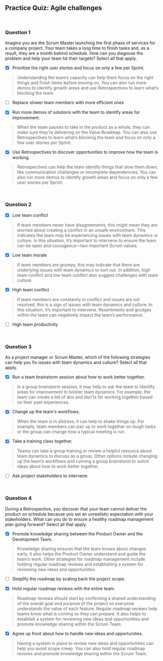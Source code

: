 ## Practice Quiz: Agile challenges

<br>

### Question 1

Imagine you are the Scrum Master launching the first phase of services for a company project. Your team takes a long time to finish tasks and, as a result, they are a month behind schedule. How can you diagnose the problem and help your team hit their targets? Select all that apply.

+ [x] Prioritize the right user stories and focus on only a few per Sprint.

> Understanding the team’s capacity can help them focus on the right things and finish items before moving on. You can also run more demos to identify growth areas and use Retrospectives to learn what’s blocking the team.

+ [ ] Replace slower team members with more efficient ones

+ [x] Run more demos of solutions with the team to identify areas for improvement.

> When the team pauses to take in the product as a whole, they can make sure they’re delivering on the Value Roadmap. You can also use Retrospectives to learn what’s blocking the team and focus on only a few user stories per Sprint.

+ [x] Use Retrospectives to discover opportunities to improve how the team is working.

> Retrospectives can help the team identify things that slow them down, like communication challenges or incomplete dependencies. You can also run more demos to identify growth areas and focus on only a few user stories per Sprint.

<br>

### Question 2

+ [x] Low team conflict

> If team members never have disagreements, this might mean they are worried about creating a conflict in an unsafe environment. This indicates the team may be experiencing issues with team dynamics or culture. In this situation, it’s important to intervene to ensure the team can be open and courageous—two important Scrum values.

+ [x] Low team morale

> If team members are grumpy, this may indicate that there are underlying issues with team dynamics to sort out. In addition, high team conflict and low team conflict also suggest challenges with team culture.

+ [x] High team conflict

> If team members are constantly in conflict and issues are not resolved, this is a sign of issues with team dynamics and culture. In this situation, it’s important to intervene. Resentments and grudges within the team can negatively impact the team’s performance.

+ [ ] High team productivity

<br>

### Question 3

As a project manager or Scrum Master, which of the following strategies can help you fix issues with team dynamics and culture? Select all that apply.

+ [x] Run a team brainstorm session about how to work better together.

> In a group brainstorm session, it may help to ask the team to identify areas for improvement to bolster team dynamics. For example, the team can create a list of dos and don'ts for working together based on their past experiences.

+ [x] Change up the team's workflows.

> When the team is in distress, it can help to shake things up. For example, team members can pair up to work together on tough tasks or the group can change how a typical meeting is run.

+ [x] Take a training class together.

> Teams can take a group training or review a helpful resource about team dynamics to discuss as a group. Other options include changing up the team’s workflows and running a group brainstorm to solicit ideas about how to work better together.

+ [ ] Ask project stakeholders to intervene.

<br>

### Question 4

During a Retrospective, you discover that your team cannot deliver the product on schedule because you set an unrealistic expectation with your stakeholders. What can you do to ensure a healthy roadmap management plan going forward? Select all that apply.

+ [x] Promote knowledge sharing between the Product Owner and the Development Team.

> Knowledge sharing ensures that the team knows about changes early. It also helps the Product Owner understand and guide the team’s work. Other strategies for roadmap management include holding regular roadmap reviews and establishing a system for reviewing new ideas and opportunities.

+ [ ] Simplify the roadmap by scaling back the project scope.

+ [x] Hold regular roadmap reviews with the entire team.

> Roadmap reviews should start by confirming a shared understanding of the overall goal and purpose of the project so everyone understands the value of each feature. Regular roadmap reviews help teams know what is coming so they can prepare. It also helps to establish a system for reviewing new ideas and opportunities and promote knowledge sharing within the Scrum Team.

+ [x] Agree up front about how to handle new ideas and opportunities.

> Having a system in place to review new ideas and opportunities can help you avoid scope creep. You can also hold regular roadmap reviews and promote knowledge sharing within the Scrum Team.
